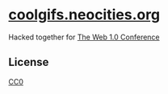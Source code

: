 # [coolgifs.neocities.org](http://coolgifs.neocities.org)

Hacked together for [The Web 1.0 Conference](http://websiteconf.neocities.org)

## License

[CC0](https://creativecommons.org/publicdomain/zero/1.0/)

